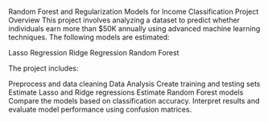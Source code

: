 Random Forest and Regularization Models for Income Classification
Project Overview
This project involves analyzing a dataset to predict whether individuals earn more than $50K annually using advanced machine learning techniques. The following models are estimated:

Lasso Regression
Ridge Regression
Random Forest

The project includes:

Preprocess and data cleaning
Data Analysis
Create training and testing sets
Estimate Lasso and Ridge regressions
Estimate Random Forest models
Compare the models based on classification accuracy.
Interpret results and evaluate model performance using confusion matrices.

